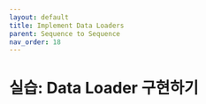```yaml
---
layout: default
title: Implement Data Loaders
parent: Sequence to Sequence
nav_order: 18
---
```


# 실습: Data Loader 구현하기

